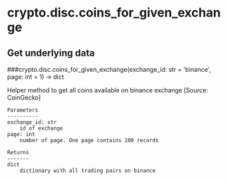 # crypto.disc.coins_for_given_exchange

## Get underlying data 
###crypto.disc.coins_for_given_exchange(exchange_id: str = 'binance', page: int = 1) -> dict

Helper method to get all coins available on binance exchange [Source: CoinGecko]

    Parameters
    ----------
    exchange_id: str
        id of exchange
    page: int
        number of page. One page contains 100 records

    Returns
    -------
    dict
        dictionary with all trading pairs on binance
